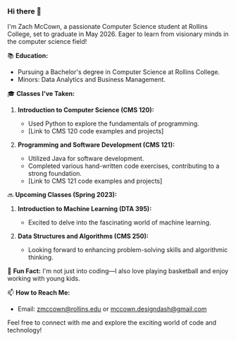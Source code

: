 ### Hi there 👋

I'm Zach McCown, a passionate Computer Science student at Rollins College, set to graduate in May 2026. Eager to learn from visionary minds in the computer science field!

📚 **Education:**
- Pursuing a Bachelor's degree in Computer Science at Rollins College.
- Minors: Data Analytics and Business Management.

🎓 **Classes I've Taken:**
1. **Introduction to Computer Science (CMS 120):**
   - Used Python to explore the fundamentals of programming.
   - [Link to CMS 120 code examples and projects]

2. **Programming and Software Development (CMS 121):**
   - Utilized Java for software development.
   - Completed various hand-written code exercises, contributing to a strong foundation.
   - [Link to CMS 121 code examples and projects]

🔜 **Upcoming Classes (Spring 2023):**
1. **Introduction to Machine Learning (DTA 395):**
   - Excited to delve into the fascinating world of machine learning.

2. **Data Structures and Algorithms (CMS 250):**
   - Looking forward to enhancing problem-solving skills and algorithmic thinking.

🏀 **Fun Fact:**
I'm not just into coding—I also love playing basketball and enjoy working with young kids.

📫 **How to Reach Me:**
- Email: zmccown@rollins.edu or mccown.designdash@gmail.com

Feel free to connect with me and explore the exciting world of code and technology!




